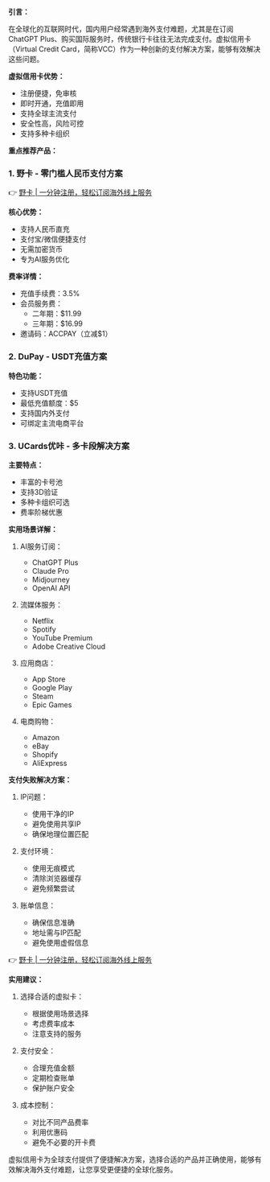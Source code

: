 **引言：**

在全球化的互联网时代，国内用户经常遇到海外支付难题，尤其是在订阅ChatGPT Plus、购买国际服务时，传统银行卡往往无法完成支付。虚拟信用卡（Virtual Credit Card，简称VCC）作为一种创新的支付解决方案，能够有效解决这些问题。

**虚拟信用卡优势：**

- 注册便捷，免审核
- 即时开通，充值即用
- 支持全球主流支付
- 安全性高，风险可控
- 支持多种卡组织

**重点推荐产品：**

### 1. 野卡 - 零门槛人民币支付方案

👉 [野卡 | 一分钟注册，轻松订阅海外线上服务](https://bit.ly/bewildcard)

**核心优势：**
- 支持人民币直充
- 支付宝/微信便捷支付
- 无需加密货币
- 专为AI服务优化

**费率详情：**
- 充值手续费：3.5%
- 会员服务费：
  - 二年期：$11.99
  - 三年期：$16.99
- 邀请码：ACCPAY（立减$1）

### 2. DuPay - USDT充值方案

**特色功能：**
- 支持USDT充值
- 最低充值额度：$5
- 支持国内外支付
- 可绑定主流电商平台

### 3. UCards优咔 - 多卡段解决方案

**主要特点：**
- 丰富的卡号池
- 支持3D验证
- 多种卡组织可选
- 费率阶梯优惠

**实用场景详解：**

1. AI服务订阅：
   - ChatGPT Plus
   - Claude Pro
   - Midjourney
   - OpenAI API

2. 流媒体服务：
   - Netflix
   - Spotify
   - YouTube Premium
   - Adobe Creative Cloud

3. 应用商店：
   - App Store
   - Google Play
   - Steam
   - Epic Games

4. 电商购物：
   - Amazon
   - eBay
   - Shopify
   - AliExpress

**支付失败解决方案：**

1. IP问题：
   - 使用干净的IP
   - 避免使用共享IP
   - 确保地理位置匹配

2. 支付环境：
   - 使用无痕模式
   - 清除浏览器缓存
   - 避免频繁尝试

3. 账单信息：
   - 确保信息准确
   - 地址需与IP匹配
   - 避免使用虚假信息

👉 [野卡 | 一分钟注册，轻松订阅海外线上服务](https://bit.ly/bewildcard)

**实用建议：**

1. 选择合适的虚拟卡：
   - 根据使用场景选择
   - 考虑费率成本
   - 注意支持的服务

2. 支付安全：
   - 合理充值金额
   - 定期检查账单
   - 保护账户安全

3. 成本控制：
   - 对比不同产品费率
   - 利用优惠码
   - 避免不必要的开卡费

虚拟信用卡为全球支付提供了便捷解决方案，选择合适的产品并正确使用，能够有效解决海外支付难题，让您享受更便捷的全球化服务。